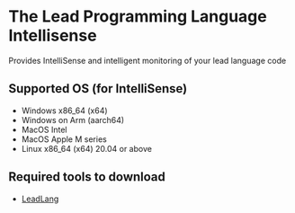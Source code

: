 # The Lead Programming Language Intellisense

Provides IntelliSense and intelligent monitoring of your lead language code

## Supported OS (for IntelliSense)

- Windows x86_64 (x64)
- Windows on Arm (aarch64)
- MacOS Intel
- MacOS Apple M series
- Linux x86_64 (x64) 20.04 or above

## Required tools to download

- [LeadLang](https://leadlang.github.io/download)
